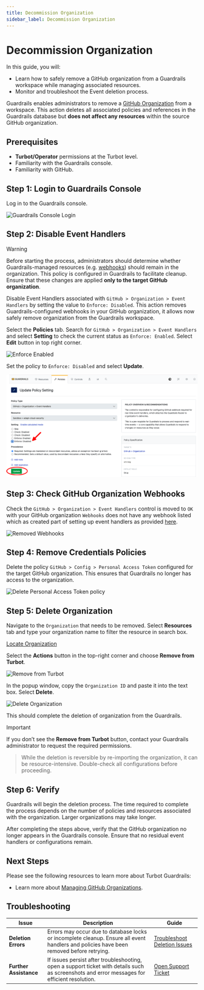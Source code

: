 ```yaml
---
title: Decommission Organization
sidebar_label: Decommission Organization
---
```


# Decommission Organization

In this guide, you will:

- Learn how to safely remove a GitHub organization from a Guardrails workspace while managing associated resources.
- Monitor and troubleshoot the Event deletion process.

Guardrails enables administrators to remove a [GitHub Organization](https://docs.github.com/en/organizations/collaborating-with-groups-in-organizations/about-organizations) from a workspace. This action deletes all associated policies and references in the Guardrails database but **does not affect any resources** within the source GitHub organization.


## Prerequisites

- **Turbot/Operator** permissions at the Turbot level.
- Familiarity with the Guardrails console.
- Familiarity with GitHub.

## Step 1: Login to Guardrails Console

Log in to the Guardrails console.

![Guardrails Console Login](/images/docs/guardrails/guides/github/decommission/guardrails-console-login.png)


## Step 2: Disable Event Handlers

> [!WARNING]
> Before starting the process, administrators should determine whether Guardrails-managed resources (e.g. [webhooks](https://docs.github.com/en/webhooks/about-webhooks)) should remain in the organization. This policy is configured in Guardrails to facilitate cleanup. Ensure that these changes are applied **only to the target GitHub organization**.

Disable Event Handlers associated with `GitHub > Organization > Event Handlers` by setting the value to `Enforce: Disabled`. This action removes Guardrails-configured webhooks in your GitHub organization, it allows now safely remove organization from the Guardrails workspace.

Select the **Policies** tab. Search for `GitHub > Organization > Event Handlers` and select **Setting** to check the current status as `Enforce: Enabled`. Select **Edit** button in top right corner.

![Enforce Enabled](/images/docs/guardrails/guides/github/decommission/current-setting-enforce-enabled.png)
<!-- Once these policies have been applied and the associated controls have completed their cleanup, the GitHub organization can be safely removed from the Guardrails workspace. -->

Set the policy to `Enforce: Disabled` and select **Update**.

![Enforce Disabled](enforce-disabled.png)

## Step 3: Check GitHub Organization Webhooks

Check the `GitHub > Organization > Event Handlers` control is moved to `OK` with your GitHub organization `Webhooks` does not have any webhook listed which as created part of setting up event handlers as provided [here](/guardrails/docs/guides/github/real-time-events#step-5-verify).

![Removed Webhooks](/images/docs/guardrails/guides/github/decommission/removed-webhooks.png)

## Step 4: Remove Credentials Policies

Delete the policy `GitHub > Config > Personal Access Token` configured for the target GitHub organization. This ensures that Guardrails no longer has access to the organization.

![Delete Personal Access Token policy](/images/docs/guardrails/guides/github/decommission/delete-github-config-pat-policy.png)


## Step 5: Delete Organization

Navigate to the `Organization` that needs to be removed. Select **Resources** tab and type your organization name to filter the resource in search box.

[Locate Organization](/images/docs/guardrails/guides/github/decommission-github-organization/locate-organization.png)

Select the **Actions** button in the top-right corner and choose **Remove from Turbot**.

![Remove from Turbot](/images/docs/guardrails/guides/github/decommission/remove-from-turbot.png)

In the popup window, copy the `Organization ID` and paste it into the text box. Select **Delete**.

![Delete Organization](/images/docs/guardrails/guides/github/decommission/delete-organization.png)

This should complete the deletion of organization from the Guardrails.

> [!IMPORTANT]
> If you don’t see the **Remove from Turbot** button, contact your Guardrails administrator to request the required permissions.

> While the deletion is reversible by re-importing the organization, it can be resource-intensive. Double-check all configurations before proceeding.

## Step 6: Verify

Guardrails will begin the deletion process. The time required to complete the process depends on the number of policies and resources associated with the organization. Larger organizations may take longer.

After completing the steps above, verify that the GitHub organization no longer appears in the Guardrails console. Ensure that no residual event handlers or configurations remain.

## Next Steps

Please see the following resources to learn more about Turbot Guardrails:

- Learn more about [Managing GitHub Organizations](guides/github/manage-organizations).

## Troubleshooting

| **Issue**              | **Description**                                                                                                                            | **Guide**                                                                                   |
|-------------------------|--------------------------------------------------------------------------------------------------------------------------------------------|---------------------------------------------------------------------------------------------|
| **Deletion Errors**     | Errors may occur due to database locks or incomplete cleanup. Ensure all event handlers and policies have been removed before retrying.    | [Troubleshoot Deletion Issues](/guardrails/docs/github/troubleshooting#deletion-errors)     |
| **Further Assistance**  | If issues persist after troubleshooting, open a support ticket with details such as screenshots and error messages for efficient resolution. | [Open Support Ticket](https://support.turbot.com)                                           |